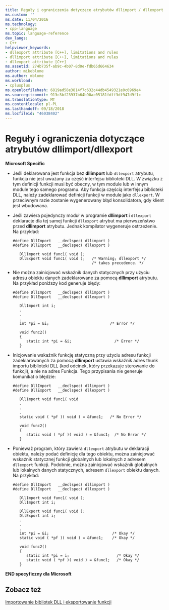 ```yaml
---
title: Reguły i ograniczenia dotyczące atrybutów dllimport / dllexport | Dokumentacja firmy Microsoft
ms.custom: ''
ms.date: 11/04/2016
ms.technology:
- cpp-language
ms.topic: language-reference
dev_langs:
- C++
helpviewer_keywords:
- dllexport attribute [C++], limitations and rules
- dllimport attribute [C++], limitations and rules
- dllexport attribute [C++]
ms.assetid: 274b735f-ab9c-4b07-8d0e-fdb65d664634
author: mikeblome
ms.author: mblome
ms.workload:
- cplusplus
ms.openlocfilehash: 6819ad58e3814f7c632c44db4549321e0c6969e4
ms.sourcegitcommit: 913c3bf23937b64b90ac05181fdff3df947d9f1c
ms.translationtype: MT
ms.contentlocale: pl-PL
ms.lasthandoff: 09/18/2018
ms.locfileid: "46038402"
---
```

# <a name="rules-and-limitations-for-dllimportdllexport"></a>Reguły i ograniczenia dotyczące atrybutów dllimport/dllexport

**Microsoft Specific**

- Jeśli deklarowana jest funkcja bez **dllimport** lub `dllexport` atrybutu, funkcja nie jest uważany za część interfejsu biblioteki DLL. W związku z tym definicji funkcji musi być obecny, w tym module lub w innym module tego samego programu. Aby funkcja częścią interfejsu biblioteki DLL, należy zadeklarować definicji funkcji w module jako `dllexport`. W przeciwnym razie zostanie wygenerowany błąd konsolidatora, gdy klient jest wbudowana.

- Jeśli zawiera pojedynczy moduł w programie **dllimport** i `dllexport` deklaracje dla tej samej funkcji `dllexport` atrybut ma pierwszeństwo przed **dllimport** atrybutu. Jednak kompilator wygeneruje ostrzeżenie. Na przykład:

    ```
    #define DllImport   __declspec( dllimport )
    #define DllExport   __declspec( dllexport )

       DllImport void func1( void );
       DllExport void func1( void );   /* Warning; dllexport */
                                       /* takes precedence. */

    ```

- Nie można zainicjować wskaźnik danych statycznych przy użyciu adresu obiektu danych zadeklarowane za pomocą **dllimport** atrybutu. Na przykład poniższy kod generuje błędy:

    ```
    #define DllImport   __declspec( dllimport )
    #define DllExport   __declspec( dllexport )

       DllImport int i;
       .
       .
       .
       int *pi = &i;                           /* Error */

       void func2()
       {
          static int *pi = &i;                   /* Error */
       }

    ```

- Inicjowanie wskaźnik funkcję statyczną przy użyciu adresu funkcji zadeklarowanych za pomocą **dllimport** ustawia wskaźnik adres thunk importu biblioteki DLL (kod odcinek, który przekazuje sterowanie do funkcji), a nie na adres Funkcja. Tego przypisania nie generuje komunikat o błędzie:

    ```
    #define DllImport   __declspec( dllimport )
    #define DllExport   __declspec( dllexport )

       DllImport void func1( void
       .
       .
       .
       static void ( *pf )( void ) = &func1;   /* No Error */

       void func2()
       {
          static void ( *pf )( void ) = &func1;  /* No Error */
       }

    ```

- Ponieważ program, który zawiera `dllexport` atrybutu w deklaracji obiektu, należy podać definicję dla tego obiektu, można zainicjować wskaźnik statycznej funkcji globalnych lub lokalnych z adresem `dllexport` funkcji. Podobnie, można zainicjować wskaźnik globalnych lub lokalnych danych statycznych, adresem `dllexport` obiektu danych. Na przykład:

    ```
    #define DllImport   __declspec( dllimport )
    #define DllExport   __declspec( dllexport )

       DllImport void func1( void );
       DllImport int i;

       DllExport void func1( void );
       DllExport int i;
       .
       .
       .
       int *pi = &i;                            /* Okay */
       static void ( *pf )( void ) = &func1;    /* Okay */

       void func2()
       {
          static int *pi = i;                     /* Okay */
          static void ( *pf )( void ) = &func1;   /* Okay */
       }

    ```

**END specyficzny dla Microsoft**

## <a name="see-also"></a>Zobacz też

[Importowanie bibliotek DLL i eksportowanie funkcji](../c-language/dll-import-and-export-functions.md)